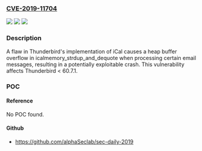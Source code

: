 ### [CVE-2019-11704](https://cve.mitre.org/cgi-bin/cvename.cgi?name=CVE-2019-11704)
![](https://img.shields.io/static/v1?label=Product&message=Thunderbird&color=blue)
![](https://img.shields.io/static/v1?label=Version&message=%3C%2060.7.1%20&color=brighgreen)
![](https://img.shields.io/static/v1?label=Vulnerability&message=Heap%20buffer%20overflow%20in%20icalvalue.c&color=brighgreen)

### Description

A flaw in Thunderbird's implementation of iCal causes a heap buffer overflow in icalmemory_strdup_and_dequote when processing certain email messages, resulting in a potentially exploitable crash. This vulnerability affects Thunderbird < 60.7.1.

### POC

#### Reference
No POC found.

#### Github
- https://github.com/alphaSeclab/sec-daily-2019

